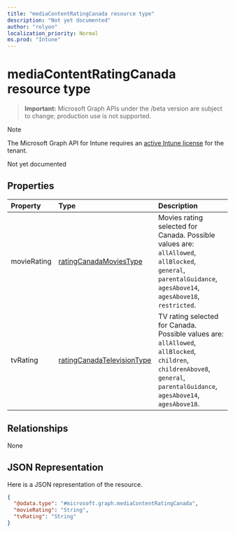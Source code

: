 ```yaml
---
title: "mediaContentRatingCanada resource type"
description: "Not yet documented"
author: "rolyon"
localization_priority: Normal
ms.prod: "Intune"
---
```


# mediaContentRatingCanada resource type

> **Important:** Microsoft Graph APIs under the /beta version are subject to change; production use is not supported.

> [!NOTE]
> The Microsoft Graph API for Intune requires an [active Intune license](https://go.microsoft.com/fwlink/?linkid=839381) for the tenant.

Not yet documented

## Properties
|Property|Type|Description|
|:---|:---|:---|
|movieRating|[ratingCanadaMoviesType](../resources/intune-deviceconfig-ratingcanadamoviestype.md)|Movies rating selected for Canada. Possible values are: `allAllowed`, `allBlocked`, `general`, `parentalGuidance`, `agesAbove14`, `agesAbove18`, `restricted`.|
|tvRating|[ratingCanadaTelevisionType](../resources/intune-deviceconfig-ratingcanadatelevisiontype.md)|TV rating selected for Canada. Possible values are: `allAllowed`, `allBlocked`, `children`, `childrenAbove8`, `general`, `parentalGuidance`, `agesAbove14`, `agesAbove18`.|

## Relationships
None

## JSON Representation
Here is a JSON representation of the resource.
<!-- {
  "blockType": "resource",
  "@odata.type": "microsoft.graph.mediaContentRatingCanada"
}
-->
``` json
{
  "@odata.type": "#microsoft.graph.mediaContentRatingCanada",
  "movieRating": "String",
  "tvRating": "String"
}
```





